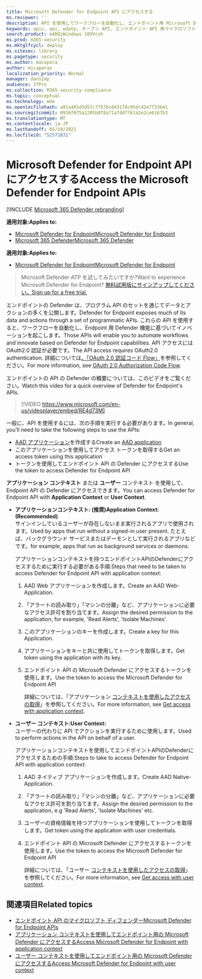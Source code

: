 ```yaml
---
title: Microsoft Defender for Endpoint API にアクセスする
ms.reviewer: ''
description: API を使用してワークフローを自動化し、エンドポイント用 Microsoft Defender 機能に基づく革新を行う方法を学びます。
keywords: apis, api, wdatp, オープン API, エンドポイント API 用マイクロソフトディフェンダー, マイクロソフトディフェンダー atp, パブリック API, サポートされている API, アラート, デバイス, ユーザー, ドメイン, IP, ファイル, 高度な狩猟, クエリ
search.product: eADQiWindows 10XVcnh
ms.prod: m365-security
ms.mktglfcycl: deploy
ms.sitesec: library
ms.pagetype: security
ms.author: macapara
author: mjcaparas
localization_priority: Normal
manager: dansimp
audience: ITPro
ms.collection: M365-security-compliance
ms.topic: conceptual
ms.technology: mde
ms.openlocfilehash: a91a401d5d57c7757bc043178c95dc42e7733b41
ms.sourcegitcommit: 0936f075a1205b8f8a71a7dd7761a2e2ce6167b3
ms.translationtype: MT
ms.contentlocale: ja-JP
ms.lasthandoff: 05/19/2021
ms.locfileid: "52571831"
---
```

# <a name="access-the-microsoft-defender-for-endpoint-apis"></a><span data-ttu-id="35383-104">Microsoft Defender for Endpoint API にアクセスする</span><span class="sxs-lookup"><span data-stu-id="35383-104">Access the Microsoft Defender for Endpoint APIs</span></span> 

[!INCLUDE [Microsoft 365 Defender rebranding](../../includes/microsoft-defender.md)]

<span data-ttu-id="35383-105">**適用対象:**</span><span class="sxs-lookup"><span data-stu-id="35383-105">**Applies to:**</span></span>
- [<span data-ttu-id="35383-106">Microsoft Defender for Endpoint</span><span class="sxs-lookup"><span data-stu-id="35383-106">Microsoft Defender for Endpoint</span></span>](https://go.microsoft.com/fwlink/p/?linkid=2154037)
- [<span data-ttu-id="35383-107">Microsoft 365 Defender</span><span class="sxs-lookup"><span data-stu-id="35383-107">Microsoft 365 Defender</span></span>](https://go.microsoft.com/fwlink/?linkid=2118804)


<span data-ttu-id="35383-108">**適用対象:**</span><span class="sxs-lookup"><span data-stu-id="35383-108">**Applies to:**</span></span> 
- [<span data-ttu-id="35383-109">Microsoft Defender for Endpoint</span><span class="sxs-lookup"><span data-stu-id="35383-109">Microsoft Defender for Endpoint</span></span>](https://go.microsoft.com/fwlink/?linkid=2154037)

> <span data-ttu-id="35383-110">Microsoft Defender ATP を試してみたいですか?</span><span class="sxs-lookup"><span data-stu-id="35383-110">Want to experience Microsoft Defender for Endpoint?</span></span> [<span data-ttu-id="35383-111">無料試用版にサインアップしてください。</span><span class="sxs-lookup"><span data-stu-id="35383-111">Sign up for a free trial.</span></span>](https://www.microsoft.com/microsoft-365/windows/microsoft-defender-atp?ocid=docs-wdatp-exposedapis-abovefoldlink) 



<span data-ttu-id="35383-112">エンドポイントの Defender は、プログラム API のセットを通じてデータとアクションの多くを公開します。</span><span class="sxs-lookup"><span data-stu-id="35383-112">Defender for Endpoint exposes much of its data and actions through a set of programmatic APIs.</span></span> <span data-ttu-id="35383-113">これらの API を使用すると、ワークフローを自動化し、Endpoint 用 Defender 機能に基づいてイノベーションを起こします。</span><span class="sxs-lookup"><span data-stu-id="35383-113">Those APIs will enable you to automate workflows and innovate based on Defender for Endpoint capabilities.</span></span> <span data-ttu-id="35383-114">API アクセスには OAuth2.0 認証が必要です。</span><span class="sxs-lookup"><span data-stu-id="35383-114">The API access requires OAuth2.0 authentication.</span></span> <span data-ttu-id="35383-115">詳細については[、「OAuth 2.0 認証コード Flow」](https://docs.microsoft.com/azure/active-directory/develop/active-directory-v2-protocols-oauth-code)を参照してください。</span><span class="sxs-lookup"><span data-stu-id="35383-115">For more information, see [OAuth 2.0 Authorization Code Flow](https://docs.microsoft.com/azure/active-directory/develop/active-directory-v2-protocols-oauth-code).</span></span>

<span data-ttu-id="35383-116">エンドポイントの API の Defender の概要については、このビデオをご覧ください。</span><span class="sxs-lookup"><span data-stu-id="35383-116">Watch this video for a quick overview of Defender for Endpoint's APIs.</span></span> 
>[!VIDEO https://www.microsoft.com/en-us/videoplayer/embed/RE4d73M]

<span data-ttu-id="35383-117">一般に、API を使用するには、次の手順を実行する必要があります。</span><span class="sxs-lookup"><span data-stu-id="35383-117">In general, you’ll need to take the following steps to use the APIs:</span></span>
- <span data-ttu-id="35383-118">[AAD アプリケーション](/microsoft-365/security/defender-endpoint/exposed-apis-create-app-nativeapp)を作成する</span><span class="sxs-lookup"><span data-stu-id="35383-118">Create an [AAD application](/microsoft-365/security/defender-endpoint/exposed-apis-create-app-nativeapp)</span></span>
- <span data-ttu-id="35383-119">このアプリケーションを使用してアクセス トークンを取得する</span><span class="sxs-lookup"><span data-stu-id="35383-119">Get an access token using this application</span></span>
- <span data-ttu-id="35383-120">トークンを使用してエンドポイント API の Defender にアクセスする</span><span class="sxs-lookup"><span data-stu-id="35383-120">Use the token to access Defender for Endpoint API</span></span>


<span data-ttu-id="35383-121">**アプリケーション コンテキスト** または **ユーザー** コンテキスト を使用して、Endpoint API の Defender にアクセスできます。</span><span class="sxs-lookup"><span data-stu-id="35383-121">You can access Defender for Endpoint API with **Application Context** or **User Context**.</span></span>

- <span data-ttu-id="35383-122">**アプリケーションコンテキスト: (推奨)**</span><span class="sxs-lookup"><span data-stu-id="35383-122">**Application Context: (Recommended)**</span></span> <br>
    <span data-ttu-id="35383-123">サインインしているユーザーが存在しないまま実行されるアプリで使用されます。</span><span class="sxs-lookup"><span data-stu-id="35383-123">Used by apps that run without a signed-in user present.</span></span> <span data-ttu-id="35383-124">たとえば、バックグラウンド サービスまたはデーモンとして実行されるアプリなどです。</span><span class="sxs-lookup"><span data-stu-id="35383-124">for example, apps that run as background services or daemons.</span></span>

    <span data-ttu-id="35383-125">アプリケーションコンテキストを持つエンドポイントAPIのDefenderにアクセスするために実行する必要がある手順:</span><span class="sxs-lookup"><span data-stu-id="35383-125">Steps that need to be taken to access Defender for Endpoint API with application context:</span></span>

  1. <span data-ttu-id="35383-126">AAD Web アプリケーションを作成します。</span><span class="sxs-lookup"><span data-stu-id="35383-126">Create an AAD Web-Application.</span></span>
  2. <span data-ttu-id="35383-127">「アラートの読み取り」「マシンの分離」など、アプリケーションに必要なアクセス許可を割り当てます。</span><span class="sxs-lookup"><span data-stu-id="35383-127">Assign the desired permission to the application, for example, 'Read Alerts', 'Isolate Machines'.</span></span> 
  3. <span data-ttu-id="35383-128">このアプリケーションのキーを作成します。</span><span class="sxs-lookup"><span data-stu-id="35383-128">Create a key for this Application.</span></span>
  4. <span data-ttu-id="35383-129">アプリケーションをキーと共に使用してトークンを取得します。</span><span class="sxs-lookup"><span data-stu-id="35383-129">Get token using the application with its key.</span></span>
  5. <span data-ttu-id="35383-130">エンドポイント API の Microsoft Defender にアクセスするトークンを使用します。</span><span class="sxs-lookup"><span data-stu-id="35383-130">Use the token to access the Microsoft Defender for Endpoint API</span></span>

     <span data-ttu-id="35383-131">詳細については、「アプリケーション [コンテキストを使用したアクセスの取得](exposed-apis-create-app-webapp.md)」を参照してください。</span><span class="sxs-lookup"><span data-stu-id="35383-131">For more information, see [Get access with application context](exposed-apis-create-app-webapp.md).</span></span>


- <span data-ttu-id="35383-132">**ユーザー コンテキスト:**</span><span class="sxs-lookup"><span data-stu-id="35383-132">**User Context:**</span></span> <br>
    <span data-ttu-id="35383-133">ユーザーの代わりに API でアクションを実行するために使用します。</span><span class="sxs-lookup"><span data-stu-id="35383-133">Used to perform actions in the API on behalf of a user.</span></span>

    <span data-ttu-id="35383-134">アプリケーションコンテキストを使用してエンドポイントAPIのDefenderにアクセスするための手順:</span><span class="sxs-lookup"><span data-stu-id="35383-134">Steps to take to access Defender for Endpoint API with application context:</span></span>

  1. <span data-ttu-id="35383-135">AAD ネイティブ アプリケーションを作成します。</span><span class="sxs-lookup"><span data-stu-id="35383-135">Create AAD Native-Application.</span></span>
  2. <span data-ttu-id="35383-136">「アラートの読み取り」「マシンの分離」など、アプリケーションに必要なアクセス許可を割り当てます。</span><span class="sxs-lookup"><span data-stu-id="35383-136">Assign the desired permission to the application, e.g 'Read Alerts', 'Isolate Machines' etc.</span></span> 
  3. <span data-ttu-id="35383-137">ユーザーの資格情報を持つアプリケーションを使用してトークンを取得します。</span><span class="sxs-lookup"><span data-stu-id="35383-137">Get token using the application with user credentials.</span></span>
  4. <span data-ttu-id="35383-138">エンドポイント API の Microsoft Defender にアクセスするトークンを使用します。</span><span class="sxs-lookup"><span data-stu-id="35383-138">Use the token to access the Microsoft Defender for Endpoint API</span></span>

     <span data-ttu-id="35383-139">詳細については、「ユーザー [コンテキストを使用したアクセスの取得](exposed-apis-create-app-nativeapp.md)」を参照してください。</span><span class="sxs-lookup"><span data-stu-id="35383-139">For more information, see [Get access with user context](exposed-apis-create-app-nativeapp.md).</span></span>


## <a name="related-topics"></a><span data-ttu-id="35383-140">関連項目</span><span class="sxs-lookup"><span data-stu-id="35383-140">Related topics</span></span>
- [<span data-ttu-id="35383-141">エンドポイント API のマイクロソフト ディフェンダー</span><span class="sxs-lookup"><span data-stu-id="35383-141">Microsoft Defender for Endpoint APIs</span></span>](exposed-apis-list.md)
- [<span data-ttu-id="35383-142">アプリケーション コンテキストを使用してエンドポイント用の Microsoft Defender にアクセスする</span><span class="sxs-lookup"><span data-stu-id="35383-142">Access Microsoft Defender for Endpoint with application context</span></span>](exposed-apis-create-app-webapp.md)
- [<span data-ttu-id="35383-143">ユーザー コンテキストを使用してエンドポイント用の Microsoft Defender にアクセスする</span><span class="sxs-lookup"><span data-stu-id="35383-143">Access Microsoft Defender for Endpoint with user context</span></span>](exposed-apis-create-app-nativeapp.md)
